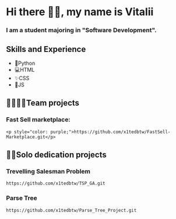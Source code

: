 # Hi there 🐱‍👤, my name is Vitalii
### I am a student majoring in "Software Development".

## Skills and Experience
* 🐍Python 
* 💻HTML
* ✨CSS
* 🧩JS

## 👨‍👩‍👧‍👦Team projects
### Fast Sell marketplace:
```
<p style="color: purple;">https://github.com/x1tedbtw/FastSell-Marketplace.git</p> 
```

## 👨‍💻Solo dedication projects

### Trevelling Salesman Problem
```
https://github.com/x1tedbtw/TSP_GA.git
```

### Parse Tree
```
https://github.com/x1tedbtw/Parse_Tree_Project.git
```

